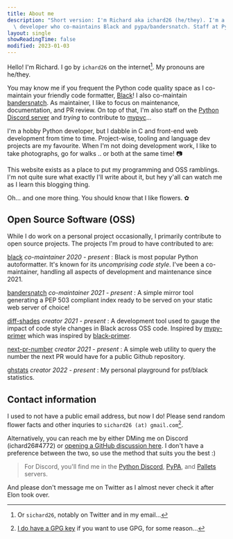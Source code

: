 ```yaml
---
title: About me
description: "Short version: I'm Richard aka ichard26 (he/they). I'm a hobby Python\
  \ developer who co-maintains Black and pypa/bandersnatch. Staff at Python Discord."
layout: single
showReadingTime: false
modified: 2023-01-03
---
```


Hello! I'm Richard. I go by `ichard26` on the internet[^1]. My pronouns are he/they.

You may know me if you frequent the Python code quality space as I co-maintain your
friendly code formatter, [Black]! I also co-maintain [bandersnatch]. As maintainer, I like
to focus on maintenance, documentation, and PR review. On top of that, I'm also staff on
the [Python Discord server][discord-python] and *trying* to contribute to [mypyc]...

I'm a hobby Python developer, but I dabble in C and front-end web development from time to
time. Project-wise, tooling and language dev projects are my favourite. When I'm not doing
development work, I like to take photographs, go for walks .. or both at the same time! 📷

This website exists as a place to put my programming and OSS ramblings. I'm not quite sure
what exactly I'll write about it, but hey y'all can watch me as I learn this blogging
thing.

Oh... and one more thing. You should know that I like flowers. ✿

## Open Source Software (OSS)

While I do work on a personal project occasionally, I primarily contribute to open source
projects. The projects I'm proud to have contributed to are:

[black] _co-maintainer_ _2020 - present_
: Black is most popular Python autoformatter. It's known for its *uncomprising code
  style*. I've been a co-maintainer, handling all aspects of development and maintenance
  since 2021.

[bandersnatch] _co-maintainer_ _2021 - present_
: A simple mirror tool generating a PEP 503 compliant index ready to be served on your
  static web server of choice!

[diff-shades] _creator_ _2021 - present_
: A development tool used to gauge the impact of code style changes in Black across OSS
  code. Inspired by [mypy-primer] which was inspired by [black-primer].

[next-pr-number] _creator_ _2021 - present_
: A simple web utility to query the number the next PR would have for a public Github
  repository.

[ghstats] _creator_ _2022 - present_
: My personal playground for psf/black statistics.

<!--
[name] *role* *[YYYY - (present or YYYY)]*
: about the project

[name]: link
-->

## Contact information

I used to not have a public email address, but now I do! Please send random flower facts
and other inquries to `sichard26 (at) gmail.com`[^2].

Alternatively, you can reach me by either DMing me on Discord (ichard26#4772) or
[opening a GitHub discussion here][discussions]. I don't have a preference between the
two, so use the method that suits you the best :)

> For Discord, you'll find me in the [Python Discord][discord-python],
> [PyPA][discord-pypa], and [Pallets][discord-pallets] servers.

And please don't message me on Twitter as I almost never check it after Elon took over.

[^1]: Or `sichard26`, notably on Twitter and in my email...

[^2]: [I do have a GPG key][gpg] if you want to use GPG, for some reason...

[bandersnatch]: https://github.com/pypa/bandersnatch
[black]: https://github.com/psf/black
[black-primer]: https://github.com/psf/black/blob/9bd4134f3138448eb92af7031d994b2cec7d08ad/docs/contributing/gauging_changes.md#black-primer
[diff-shades]: https://github.com/ichard26/diff-shades
[discord-pallets]: https://discord.gg/pallets
[discord-pypa]: https://discord.gg/pypa
[discord-python]: https://discord.gg/python
[discussions]: https://github.com/ichard26/ichard26.github.io/discussions
[ghstats]: https://ichard26.github.io/ghstats/
[gpg]: https://github.com/ichard26.gpg
[mypy-primer]: https://github.com/hauntsaninja/mypy_primer
[mypyc]: https://github.com/mypyc/mypyc
[next-pr-number]: https://ichard26.github.io/next-pr-number/
